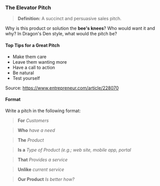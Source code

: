 ### The Elevator Pitch

> **Definition:** A succinct and persuasive sales pitch.

Why is this product or solution the **bee's knees**?  Who would want it and why?  In Dragon's Den style, what would the pitch be?

#### Top Tips for a Great Pitch

- Make them care
- Leave them wanting more 
- Have a call to action
- Be natural
- Test yourself

Source: <https://www.entrepreneur.com/article/228070>

#### Format

Write a pitch in the following format:

> **For** *Customers*

> **Who** *have a need*

> **The** *Product*

> **Is a** *Type of Product (e.g.; web site, mobile app, portal*

> **That** *Provides a service*

> **Unlike** *current service*

> **Our Product** *Is better how?*
